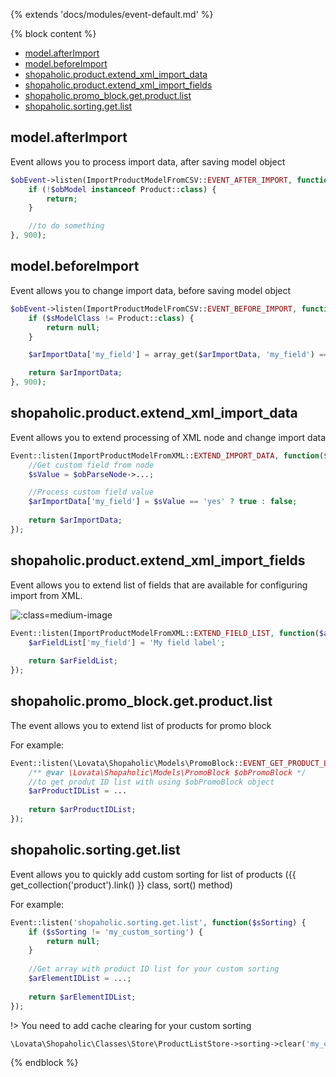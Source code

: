 {% extends 'docs/modules/event-default.md' %}

{% block content %}
* [model.afterImport](#modelafterimport)
* [model.beforeImport](#modelbeforeimport)
* [shopaholic.product.extend_xml_import_data](#shopaholicproductextend_xml_import_data)
* [shopaholic.product.extend_xml_import_fields](#shopaholicproductextend_xml_import_fields)
* [shopaholic.promo_block.get.product.list](#shopaholicpromo_blockgetproductlist)
* [shopaholic.sorting.get.list](#shopaholicsortinggetlist)

## model.afterImport

Event allows you to process import data, after saving model object

```php
$obEvent->listen(ImportProductModelFromCSV::EVENT_AFTER_IMPORT, function ($obModel, $arImportData) {
    if (!$obModel instanceof Product::class) {
        return;
    }

    //to do something 
}, 900);
```

## model.beforeImport

Event allows you to change import data, before saving model object

```php
$obEvent->listen(ImportProductModelFromCSV::EVENT_BEFORE_IMPORT, function ($sModelClass, $arImportData) {
    if ($sModelClass != Product::class) {
        return null;
    }

    $arImportData['my_field'] = array_get($arImportData, 'my_field') == 'yes' ? true : false;

    return $arImportData;
}, 900);
```

## shopaholic.product.extend_xml_import_data

Event allows you to extend processing of XML node and change import data

```php
Event::listen(ImportProductModelFromXML::EXTEND_IMPORT_DATA, function($arImportData, $obParseNode) {
    //Get custom field from node
    $sValue = $obParseNode->...;

    //Process custom field value
    $arImportData['my_field'] = $sValue == 'yes' ? true : false;
    
    return $arImportData;
});
```

## shopaholic.product.extend_xml_import_fields

Event allows you to extend list of fields that are available for configuring import from XML.

![](./../../../assets/images/backend-product-4.png ':class=medium-image') 

```php
Event::listen(ImportProductModelFromXML::EXTEND_FIELD_LIST, function($arFieldList) {
    $arFieldList['my_field'] = 'My field label';
    
    return $arFieldList;
});
```


## **shopaholic.promo_block.get.product.list**

The event allows you to extend list of products for promo block

For example:
```php
Event::listen(\Lovata\Shopaholic\Models\PromoBlock::EVENT_GET_PRODUCT_LIST, function($obPromoBlock) {
    /** @var \Lovata\Shopaholic\Models\PromoBlock $obPromoBlock */
    //to get produt ID list with using $obPromoBlock object
    $arProductIDList = ...
    
    return $arProductIDList;
});
```

## **shopaholic.sorting.get.list**

Event allows you to quickly add custom sorting for list of products ({{ get_collection('product').link() }} class, sort() method)

For example:
```php
Event::listen('shopaholic.sorting.get.list', function($sSorting) {
    if ($sSorting != 'my_custom_sorting') {
        return null;
    }
    
    //Get array with product ID list for your custom sorting
    $arElementIDList = ...;
    
    return $arElementIDList;
});
```

!> You need to add cache clearing for your custom sorting

```php
\Lovata\Shopaholic\Classes\Store\ProductListStore->sorting->clear('my_custom_sorting');
```
{% endblock %}
